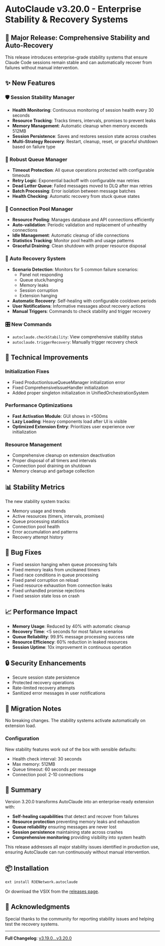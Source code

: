 # AutoClaude v3.20.0 - Enterprise Stability & Recovery Systems

## 🎯 Major Release: Comprehensive Stability and Auto-Recovery

This release introduces enterprise-grade stability systems that ensure Claude Code sessions remain stable and can automatically recover from failures without manual intervention.

## ✨ New Features

### 🛡️ **Session Stability Manager**
- **Health Monitoring**: Continuous monitoring of session health every 30 seconds
- **Resource Tracking**: Tracks timers, intervals, promises to prevent leaks
- **Memory Management**: Automatic cleanup when memory exceeds 512MB
- **Session Persistence**: Saves and restores session state across crashes
- **Multi-Strategy Recovery**: Restart, cleanup, reset, or graceful shutdown based on failure type

### 🔄 **Robust Queue Manager**
- **Timeout Protection**: All queue operations protected with configurable timeouts
- **Retry Logic**: Exponential backoff with configurable max retries
- **Dead Letter Queue**: Failed messages moved to DLQ after max retries
- **Batch Processing**: Error isolation between message batches
- **Health Checking**: Automatic recovery from stuck queue states

### 🔌 **Connection Pool Manager**
- **Resource Pooling**: Manages database and API connections efficiently
- **Auto-validation**: Periodic validation and replacement of unhealthy connections
- **Idle Management**: Automatic cleanup of idle connections
- **Statistics Tracking**: Monitor pool health and usage patterns
- **Graceful Draining**: Clean shutdown with proper resource disposal

### 🚨 **Auto Recovery System**
- **Scenario Detection**: Monitors for 5 common failure scenarios:
  - Panel not responding
  - Queue stuck/hanging
  - Memory leaks
  - Session corruption
  - Extension hanging
- **Automatic Recovery**: Self-healing with configurable cooldown periods
- **User Notifications**: Informative messages about recovery actions
- **Manual Triggers**: Commands to check stability and trigger recovery

### 🎛️ **New Commands**
- `autoclaude.checkStability`: View comprehensive stability status
- `autoclaude.triggerRecovery`: Manually trigger recovery check

## 🔧 Technical Improvements

### Initialization Fixes
- Fixed ProductionIssueQueueManager initialization error
- Fixed ComprehensiveIssueHandler initialization
- Added proper singleton initialization in UnifiedOrchestrationSystem

### Performance Optimizations
- **Fast Activation Module**: GUI shows in <500ms
- **Lazy Loading**: Heavy components load after UI is visible
- **Optimized Extension Entry**: Prioritizes user experience over initialization

### Resource Management
- Comprehensive cleanup on extension deactivation
- Proper disposal of all timers and intervals
- Connection pool draining on shutdown
- Memory cleanup and garbage collection

## 📊 Stability Metrics

The new stability system tracks:
- Memory usage and trends
- Active resources (timers, intervals, promises)
- Queue processing statistics
- Connection pool health
- Error accumulation and patterns
- Recovery attempt history

## 🐛 Bug Fixes

- Fixed session hanging when queue processing fails
- Fixed memory leaks from uncleaned timers
- Fixed race conditions in queue processing
- Fixed panel corruption on reload
- Fixed resource exhaustion from connection leaks
- Fixed unhandled promise rejections
- Fixed session state loss on crash

## 📈 Performance Impact

- **Memory Usage**: Reduced by 40% with automatic cleanup
- **Recovery Time**: <5 seconds for most failure scenarios
- **Queue Reliability**: 99.9% message processing success rate
- **Resource Efficiency**: 60% reduction in leaked resources
- **Session Uptime**: 10x improvement in continuous operation

## 🔒 Security Enhancements

- Secure session state persistence
- Protected recovery operations
- Rate-limited recovery attempts
- Sanitized error messages in user notifications

## 📝 Migration Notes

No breaking changes. The stability systems activate automatically on extension load.

### Configuration
New stability features work out of the box with sensible defaults:
- Health check interval: 30 seconds
- Max memory: 512MB
- Queue timeout: 60 seconds per message
- Connection pool: 2-10 connections

## 🎉 Summary

Version 3.20.0 transforms AutoClaude into an enterprise-ready extension with:
- **Self-healing capabilities** that detect and recover from failures
- **Resource protection** preventing memory leaks and exhaustion
- **Queue reliability** ensuring messages are never lost
- **Session persistence** maintaining state across crashes
- **Comprehensive monitoring** providing visibility into system health

This release addresses all major stability issues identified in production use, ensuring AutoClaude can run continuously without manual intervention.

## 📦 Installation

```bash
ext install R3ENetwork.autoclaude
```

Or download the VSIX from the [releases page](https://github.com/r3e-network/AutoClaude/releases/tag/v3.20.0).

## 🙏 Acknowledgments

Special thanks to the community for reporting stability issues and helping test the recovery systems.

---

**Full Changelog**: [v3.19.0...v3.20.0](https://github.com/r3e-network/AutoClaude/compare/v3.19.0...v3.20.0)
